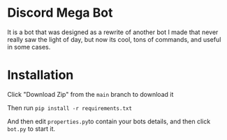 # Discord Mega Bot
It is a bot that was designed as a rewrite of another bot I made that never really saw the light of day, but now its cool, tons of commands, and useful in some cases.

# Installation

Click "Download Zip" from the `main` branch to download it

Then run `pip install -r requirements.txt`

And then edit `properties.py`to contain your bots details, and then click `bot.py` to start it.
